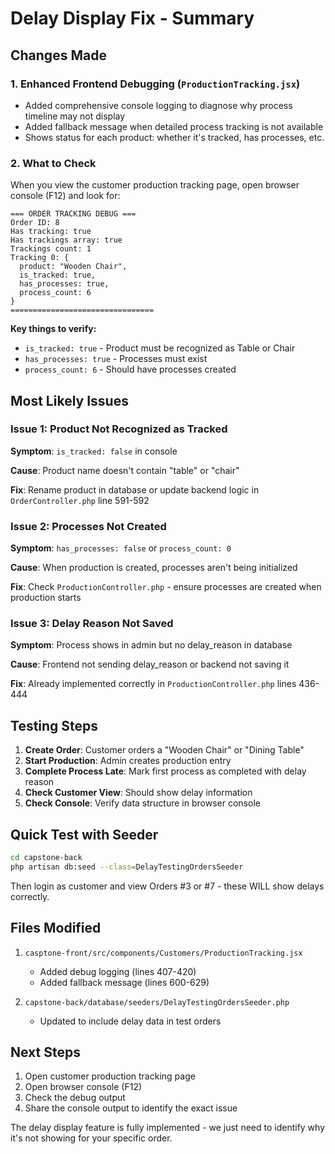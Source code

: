 # Delay Display Fix - Summary

## Changes Made

### 1. Enhanced Frontend Debugging (`ProductionTracking.jsx`)
- Added comprehensive console logging to diagnose why process timeline may not display
- Added fallback message when detailed process tracking is not available
- Shows status for each product: whether it's tracked, has processes, etc.

### 2. What to Check

When you view the customer production tracking page, open browser console (F12) and look for:

```
=== ORDER TRACKING DEBUG ===
Order ID: 8
Has tracking: true
Has trackings array: true
Trackings count: 1
Tracking 0: {
  product: "Wooden Chair",
  is_tracked: true,
  has_processes: true,
  process_count: 6
}
================================
```

**Key things to verify:**
- `is_tracked: true` - Product must be recognized as Table or Chair
- `has_processes: true` - Processes must exist
- `process_count: 6` - Should have processes created

## Most Likely Issues

### Issue 1: Product Not Recognized as Tracked
**Symptom**: `is_tracked: false` in console

**Cause**: Product name doesn't contain "table" or "chair"

**Fix**: Rename product in database or update backend logic in `OrderController.php` line 591-592

### Issue 2: Processes Not Created
**Symptom**: `has_processes: false` or `process_count: 0`

**Cause**: When production is created, processes aren't being initialized

**Fix**: Check `ProductionController.php` - ensure processes are created when production starts

### Issue 3: Delay Reason Not Saved
**Symptom**: Process shows in admin but no delay_reason in database

**Cause**: Frontend not sending delay_reason or backend not saving it

**Fix**: Already implemented correctly in `ProductionController.php` lines 436-444

## Testing Steps

1. **Create Order**: Customer orders a "Wooden Chair" or "Dining Table"
2. **Start Production**: Admin creates production entry
3. **Complete Process Late**: Mark first process as completed with delay reason
4. **Check Customer View**: Should show delay information
5. **Check Console**: Verify data structure in browser console

## Quick Test with Seeder

```bash
cd capstone-back
php artisan db:seed --class=DelayTestingOrdersSeeder
```

Then login as customer and view Orders #3 or #7 - these WILL show delays correctly.

## Files Modified

1. `casptone-front/src/components/Customers/ProductionTracking.jsx`
   - Added debug logging (lines 407-420)
   - Added fallback message (lines 600-629)

2. `capstone-back/database/seeders/DelayTestingOrdersSeeder.php`
   - Updated to include delay data in test orders

## Next Steps

1. Open customer production tracking page
2. Open browser console (F12)
3. Check the debug output
4. Share the console output to identify the exact issue

The delay display feature is fully implemented - we just need to identify why it's not showing for your specific order.
